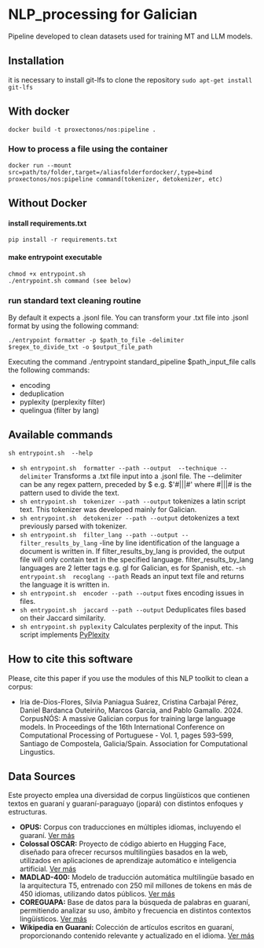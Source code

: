 # NLP_processing for Galician
Pipeline developed to clean datasets used for training MT and LLM models.
## Installation

it is necessary to install git-lfs to clone the repository
``
sudo apt-get install git-lfs
``

## With docker
``
docker build -t proxectonos/nos:pipeline .
``
### How to process a file using the container

``
docker run --mount src=path/to/folder,target=/aliasfolderfordocker/,type=bind proxectonos/nos:pipeline command(tokenizer, detokenizer, etc) 
``

## Without Docker
#### install requirements.txt
``
pip install -r requirements.txt
``

#### make entrypoint executable
```
chmod +x entrypoint.sh
./entrypoint.sh command (see below)
```
### run standard text cleaning routine
By default it expects a .jsonl file. You can transform your .txt file into  .jsonl format by using the following command:
```
./entrypoint formatter -p $path_to_file -delimiter $regex_to_divide_txt -o $output_file_path
```
 Executing the command ./entrypoint standard_pipeline $path_input_file calls the following commands:
- encoding
- deduplication
- pyplexity (perplexity filter)
- quelingua (filter by lang)


## Available commands
``
sh entrypoint.sh  --help
``

- ``
sh entrypoint.sh  formatter --path --output  --technique --delimiter
``
Transforms a .txt file input into a .jsonl file. The --delimiter can be any  regex pattern, preceded by $ e.g. $'#\|\|\|#' where  #\|\|\|# is the pattern used to divide the text.
- ``
sh entrypoint.sh  tokenizer --path --output
``
tokenizes a latin script text. This tokenizer was developed mainly for Galician.
- ``
sh entrypoint.sh  detokenizer --path --output
``
detokenizes a text previously parsed with tokenizer.
- ``
sh entrypoint.sh  filter_lang --path --output --filter_results_by_lang
``
-line by line identification of the language a document is written in. If filter_results_by_lang is provided, the output file will only contain text in the specified language. filter_results_by_lang languages are 2 letter tags e.g. gl for Galician, es for Spanish, etc.
-``
sh entrypoint.sh  recoglang --path
``
Reads an input text file and returns the language it is written in.
- ``
sh entrypoint.sh  encoder --path --output
``
fixes encoding issues in files.
- ``
sh entrypoint.sh  jaccard --path --output
``
Deduplicates files based on their Jaccard similarity.
- ``
sh entrypoint.sh pyplexity
``
Calculates perplexity of the input. This script implements [PyPlexity](https://github.com/citiususc/pyplexity.git)

## How to cite this software
Please, cite this paper if you use the modules of this NLP toolkit to clean a corpus:

* Iria de-Dios-Flores, Silvia Paniagua Suárez, Cristina Carbajal Pérez, Daniel Bardanca Outeiriño, Marcos Garcia, and Pablo Gamallo. 2024. CorpusNÓS: A massive Galician corpus for training large language models. In Proceedings of the 16th International Conference on Computational Processing of Portuguese - Vol. 1, pages 593–599, Santiago de Compostela, Galicia/Spain. Association for Computational Lingustics.


## Data Sources  

Este proyecto emplea una diversidad de corpus lingüísticos que contienen textos en guaraní y guaraní-paraguayo (jopará) con distintos enfoques y estructuras.  

- **OPUS:** Corpus con traducciones en múltiples idiomas, incluyendo el guaraní. [Ver más](https://opus.nlpl.eu/)  
- **Colossal OSCAR:** Proyecto de código abierto en Hugging Face, diseñado para ofrecer recursos multilingües basados en la web, utilizados en aplicaciones de aprendizaje automático e inteligencia artificial. [Ver más](https://huggingface.co/datasets/oscar)  
- **MADLAD-400:** Modelo de traducción automática multilingüe basado en la arquitectura T5, entrenado con 250 mil millones de tokens en más de 450 idiomas, utilizando datos públicos. [Ver más](https://huggingface.co/datasets/allenai/MADLAD-400)  
- **COREGUAPA:** Base de datos para la búsqueda de palabras en guaraní, permitiendo analizar su uso, ámbito y frecuencia en distintos contextos lingüísticos. [Ver más](https://corpus.spl.gov.py/)  
- **Wikipedia en Guaraní:** Colección de artículos escritos en guaraní, proporcionando contenido relevante y actualizado en el idioma. [Ver más](https://gn.wikipedia.org/)  

